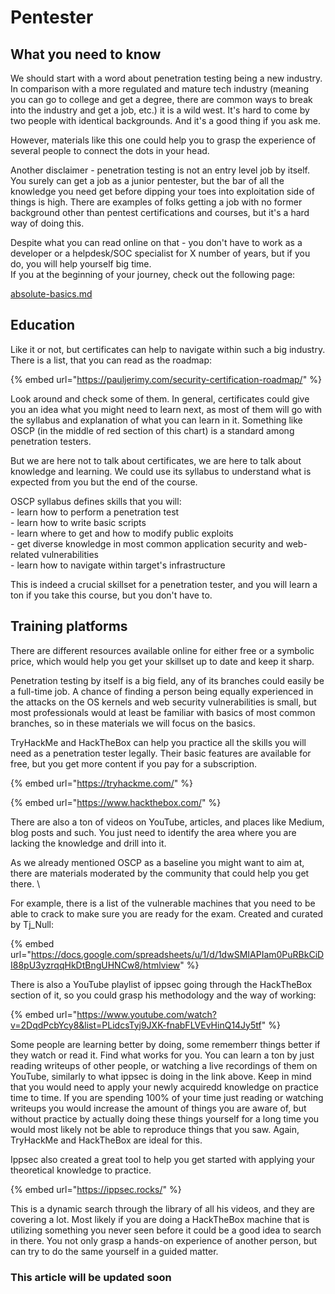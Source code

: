 # Pentester

## What you need to know&#x20;

We should start with a word about penetration testing being a new industry. In comparison with a more regulated and mature tech industry (meaning you can go to college and get a degree, there are common ways to break into the industry and get a job, etc.) it is a wild west. It's hard to come by two people with identical backgrounds. And it's a good thing if you ask me.

However, materials like this one could help you to grasp the experience of several people to connect the dots in your head.&#x20;

Another disclaimer - penetration testing is not an entry level job by itself. You surely can get a job as a junior pentester, but the bar of all the knowledge you need get before dipping your toes into exploitation side of things is high. There are examples of folks getting a job with no former background other than pentest certifications and courses, but it's a hard way of doing this.&#x20;

Despite what you can read online on that - you don't have to work as a developer or a helpdesk/SOC specialist for X number of years, but if you do, you will help yourself big time. \
If you at the beginning of your journey, check out the following page:

[absolute-basics.md](absolute-basics.md "mention")

## Education

Like it or not, but certificates can help to navigate within such a big industry. There is a list, that you can read as the roadmap:

{% embed url="https://pauljerimy.com/security-certification-roadmap/" %}

Look around and check some of them. In general, certificates could give you an idea what you might need to learn next, as most of them will go with the syllabus and explanation of what you can learn in it. Something like OSCP (in the middle of red section of this chart) is a standard among penetration testers.&#x20;

But we are here not to talk about certificates, we are here to talk about knowledge and learning. We could use its syllabus to understand what is expected from you but the end of the course.

OSCP syllabus defines skills that you will:\
\- learn how to perform a penetration test \
\- learn how to write basic scripts\
\- learn where to get and how to modify public exploits\
\- get diverse knowledge in most common application security and web-related vulnerabilities\
\- learn how to navigate within target's infrastructure

This is indeed a crucial skillset for a penetration tester, and you will learn a ton if you take this course, but you don't have to.&#x20;

## Training platforms

There are different resources available online for either free or a symbolic price, which would help you get your skillset up to date and keep it sharp.&#x20;

Penetration testing by itself is a big field, any of its branches could easily be a full-time job. A chance of finding a person being equally experienced in the attacks on the OS kernels and web security vulnerabilities is small, but most professionals would at least be familiar with basics of most common branches, so in these materials we will focus on the basics.&#x20;

TryHackMe and HackTheBox can help you practice all the skills you will need as a penetration tester legally. Their basic features are available for free, but you get more content if you pay for a subscription.&#x20;

{% embed url="https://tryhackme.com/" %}

{% embed url="https://www.hackthebox.com/" %}

There are also a ton of videos on YouTube, articles, and places like Medium, blog posts and such. You just need to identify the area where you are lacking the knowledge and drill into it.&#x20;

As we already mentioned OSCP as a baseline you might want to aim at, there are materials moderated by the community that could help you get there. \

For example, there is a list of the vulnerable machines that you need to be able to crack to make sure you are ready for the exam. Created and curated by Tj\_Null:

{% embed url="https://docs.google.com/spreadsheets/u/1/d/1dwSMIAPIam0PuRBkCiDI88pU3yzrqqHkDtBngUHNCw8/htmlview" %}

There is also a YouTube playlist of ippsec going through the HackTheBox section of it, so you could grasp his methodology and the way of working:

{% embed url="https://www.youtube.com/watch?v=2DqdPcbYcy8&list=PLidcsTyj9JXK-fnabFLVEvHinQ14Jy5tf" %}

Some people are learning better by doing, some rememberr things better if they watch or read it. Find what works for you. You can learn a ton by just reading writeups of other people, or watching a live recordings of them on YouTube, similarly to what ippsec is doing in the link above. Keep in mind that you would need to apply your newly acquiredd knowledge on practice time to time. If you are spending 100% of your time just reading or watching writeups you would increase the amount of things you are aware of, but without practice by actually doing these things yourself for a long time you would most likely not be able to reproduce things that you saw. 
Again, TryHackMe and HackTheBox are ideal for this. 

Ippsec also created a great tool to help you get started with applying your theoretical knowledge to practice. 

{% embed url="https://ippsec.rocks/" %}

This is a dynamic search through the library of all his videos, and they are covering a lot. Most likely if you are doing a HackTheBox machine that is utilizing something you never seen before it could be a good idea to search in there. You not only grasp a hands-on experience of another person, but can try to do the same yourself in a guided matter. 


### This article will be updated soon

